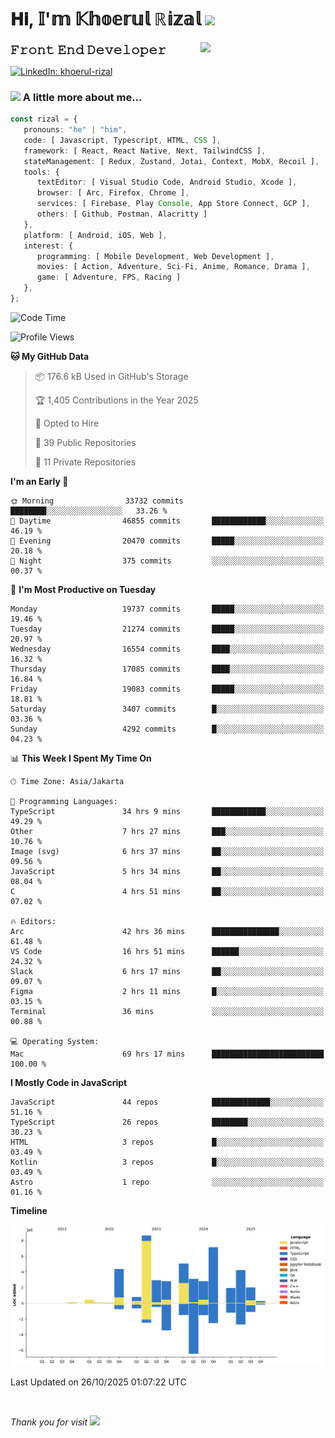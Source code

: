 <h1> 𝐇𝐢, 𝕀'𝕞 𝕂𝕙𝕠𝕖𝕣𝕦𝕝 ℝ𝕚𝕫𝕒𝕝 <img src="https://media.giphy.com/media/mGcNjsfWAjY5AEZNw6/giphy.gif" width="50"></h1>
<img align='right' src="https://media.giphy.com/media/v1.Y2lkPTc5MGI3NjExOWI2ajR2NGJubzBsZHFuaHMwajRrcDNsNXJwOG8yb3F0NjhkNXF4OSZlcD12MV9pbnRlcm5hbF9naWZfYnlfaWQmY3Q9cw/fkZukR450RQ1qnGaq9/giphy.gif" width="200">
<strong style="font-size:20px;">𝙵𝚛𝚘𝚗𝚝 𝙴𝚗𝚍 𝙳𝚎𝚟𝚎𝚕𝚘𝚙𝚎𝚛</strong>
</p></em>

[![LinkedIn: khoerul-rizal](https://img.shields.io/badge/khoerul--rizal-blue?style=flat-square&logo=Linkedin&logoColor=white&link=https://www.linkedin.com/in/khoerul-rizal/)](https://www.linkedin.com/in/khoerul-rizal/)

### <img src="https://media.giphy.com/media/VgCDAzcKvsR6OM0uWg/giphy.gif" width="50"> A little more about me...

```typescript
const rizal = {
   pronouns: "he" | "him",
   code: [ Javascript, Typescript, HTML, CSS ],
   framework: [ React, React Native, Next, TailwindCSS ],
   stateManagement: [ Redux, Zustand, Jotai, Context, MobX, Recoil ],
   tools: {
      textEditor: [ Visual Studio Code, Android Studio, Xcode ],
      browser: [ Arc, Firefox, Chrome ],
      services: [ Firebase, Play Console, App Store Connect, GCP ],
      others: [ Github, Postman, Alacritty ]
   },
   platform: [ Android, iOS, Web ],
   interest: {
      programming: [ Mobile Development, Web Development ],
      movies: [ Action, Adventure, Sci-Fi, Anime, Romance, Drama ],
      game: [ Adventure, FPS, Racing ]
   },
};
```

<!--START_SECTION:waka-->
![Code Time](http://img.shields.io/badge/Code%20Time-4%2C317%20hrs%201%20min-blue)

![Profile Views](http://img.shields.io/badge/Profile%20Views-0-blue)

**🐱 My GitHub Data** 

> 📦 176.6 kB Used in GitHub's Storage 
 > 
> 🏆 1,405 Contributions in the Year 2025
 > 
> 💼 Opted to Hire
 > 
> 📜 39 Public Repositories 
 > 
> 🔑 11 Private Repositories 
 > 
**I'm an Early 🐤** 

```text
🌞 Morning                33732 commits       ████████░░░░░░░░░░░░░░░░░   33.26 % 
🌆 Daytime                46855 commits       ████████████░░░░░░░░░░░░░   46.19 % 
🌃 Evening                20470 commits       █████░░░░░░░░░░░░░░░░░░░░   20.18 % 
🌙 Night                  375 commits         ░░░░░░░░░░░░░░░░░░░░░░░░░   00.37 % 
```
📅 **I'm Most Productive on Tuesday** 

```text
Monday                   19737 commits       █████░░░░░░░░░░░░░░░░░░░░   19.46 % 
Tuesday                  21274 commits       █████░░░░░░░░░░░░░░░░░░░░   20.97 % 
Wednesday                16554 commits       ████░░░░░░░░░░░░░░░░░░░░░   16.32 % 
Thursday                 17085 commits       ████░░░░░░░░░░░░░░░░░░░░░   16.84 % 
Friday                   19083 commits       █████░░░░░░░░░░░░░░░░░░░░   18.81 % 
Saturday                 3407 commits        █░░░░░░░░░░░░░░░░░░░░░░░░   03.36 % 
Sunday                   4292 commits        █░░░░░░░░░░░░░░░░░░░░░░░░   04.23 % 
```


📊 **This Week I Spent My Time On** 

```text
🕑︎ Time Zone: Asia/Jakarta

💬 Programming Languages: 
TypeScript               34 hrs 9 mins       ████████████░░░░░░░░░░░░░   49.29 % 
Other                    7 hrs 27 mins       ███░░░░░░░░░░░░░░░░░░░░░░   10.76 % 
Image (svg)              6 hrs 37 mins       ██░░░░░░░░░░░░░░░░░░░░░░░   09.56 % 
JavaScript               5 hrs 34 mins       ██░░░░░░░░░░░░░░░░░░░░░░░   08.04 % 
C                        4 hrs 51 mins       ██░░░░░░░░░░░░░░░░░░░░░░░   07.02 % 

🔥 Editors: 
Arc                      42 hrs 36 mins      ███████████████░░░░░░░░░░   61.48 % 
VS Code                  16 hrs 51 mins      ██████░░░░░░░░░░░░░░░░░░░   24.32 % 
Slack                    6 hrs 17 mins       ██░░░░░░░░░░░░░░░░░░░░░░░   09.07 % 
Figma                    2 hrs 11 mins       █░░░░░░░░░░░░░░░░░░░░░░░░   03.15 % 
Terminal                 36 mins             ░░░░░░░░░░░░░░░░░░░░░░░░░   00.88 % 

💻 Operating System: 
Mac                      69 hrs 17 mins      █████████████████████████   100.00 % 
```

**I Mostly Code in JavaScript** 

```text
JavaScript               44 repos            █████████████░░░░░░░░░░░░   51.16 % 
TypeScript               26 repos            ████████░░░░░░░░░░░░░░░░░   30.23 % 
HTML                     3 repos             █░░░░░░░░░░░░░░░░░░░░░░░░   03.49 % 
Kotlin                   3 repos             █░░░░░░░░░░░░░░░░░░░░░░░░   03.49 % 
Astro                    1 repo              ░░░░░░░░░░░░░░░░░░░░░░░░░   01.16 % 
```



**Timeline**

![Lines of Code chart](https://raw.githubusercontent.com/khoerulrizal/khoerulrizal/main/assets/bar_graph.png)


 Last Updated on 26/10/2025 01:07:22 UTC
<!--END_SECTION:waka-->
</details>
<br/>

<em>Thank you for visit</em> <img src="https://media.giphy.com/media/v1.Y2lkPTc5MGI3NjExcHdvNm1qZWtjaGw0ZjdwM3Z3NnY2dHlueTVuODBta2FiY20wM2YybSZlcD12MV9pbnRlcm5hbF9naWZfYnlfaWQmY3Q9cw/tV25tpdKqdFa9x81k2/giphy.gif" width="40">
